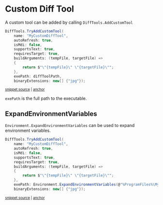 <!--
GENERATED FILE - DO NOT EDIT
This file was generated by [MarkdownSnippets](https://github.com/SimonCropp/MarkdownSnippets).
Source File: /docs/mdsource/diff-tool.custom.source.md
To change this file edit the source file and then run MarkdownSnippets.
-->

# Custom Diff Tool

A custom tool can be added by calling `DiffTools.AddCustomTool`

<!-- snippet: AddCustomTool -->
<a id='snippet-addcustomtool'/></a>
```cs
DiffTools.TryAddCustomTool(
    name: "MyCustomDiffTool",
    autoRefresh: true,
    isMdi: false,
    supportsText: true,
    requiresTarget: true,
    buildArguments: (tempFile, targetFile) =>
    {
        return $"\"{tempFile}\" \"{targetFile}\"";
    },
    exePath: diffToolPath,
    binaryExtensions: new[] {"jpg"});
```
<sup><a href='/src/DiffEngine.Tests/DiffToolsTest.cs#L21-L34' title='File snippet `addcustomtool` was extracted from'>snippet source</a> | <a href='#snippet-addcustomtool' title='Navigate to start of snippet `addcustomtool`'>anchor</a></sup>
<!-- endsnippet -->

`exePath` is the full path to the executable.


## ExpandEnvironmentVariables 

`Environment.ExpandEnvironmentVariables` can be used to expand environment variables.

<!-- snippet: AddCustomToolExpanded -->
<a id='snippet-addcustomtoolexpanded'/></a>
```cs
DiffTools.TryAddCustomTool(
    name: "MyCustomDiffTool",
    autoRefresh: true,
    isMdi: false,
    supportsText: true,
    requiresTarget: true,
    buildArguments: (tempFile, targetFile) =>
    {
        return $"\"{tempFile}\" \"{targetFile}\"";
    },
    exePath: Environment.ExpandEnvironmentVariables(@"%ProgramFiles%\MyTool\MyTool.exe"),
    binaryExtensions: new[] {"jpg"});
```
<sup><a href='/src/DiffEngine.Tests/DiffToolsTest.cs#L36-L49' title='File snippet `addcustomtoolexpanded` was extracted from'>snippet source</a> | <a href='#snippet-addcustomtoolexpanded' title='Navigate to start of snippet `addcustomtoolexpanded`'>anchor</a></sup>
<!-- endsnippet -->
